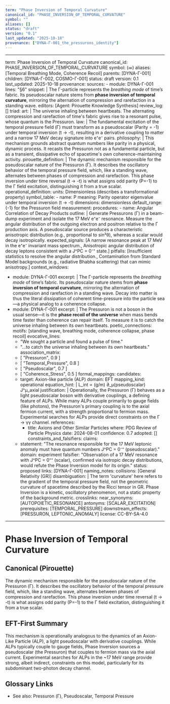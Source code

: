 ```yaml
---
term: "Phase Inversion of Temporal Curvature"
canonical_id: "PHASE_INVERSION_OF_TEMPORAL_CURVATURE"
symbol: ""
aliases: []
status: "draft"
version: "0.1"
last_updated: "2025-10-18"
provenance: ["DYNA-Γ-001_the_pressurons_identity"]
---
```


---
term: Phase Inversion of Temporal Curvature
canonical_id: PHASE_INVERSION_OF_TEMPORAL_CURVATURE
symbol: (⤄)
aliases: [Temporal Breathing Mode, Coherence Recoil]
parents: [DYNA-Γ-001]
children: [DYNA-Γ-002, COSMO-Γ-001]
status: draft
version: 0.1
last_updated: 2025-10-18
provenance:
  sources:
    - module: DYNA-Γ-001
      lines: "§6"
      snippet: |
        The Γ-particle represents the *breathing mode* of time’s fabric. Its pseudoscalar nature stems from **phase inversion of temporal curvature**, mirroring the alternation of compression and rarefaction in a standing wave.
  editors: [Agent: Pirouette Knowledge Synthesis]
  review_log: []
triad:
  art: |
    The universe inhaling between heartbeats. The alternating compression and rarefaction of time's fabric gives rise to a resonant pulse, whose quantum is the Pressuron.
  law: |
    The fundamental excitation of the temporal pressure field (Γ) must transform as a pseudoscalar (Parity = -1) under temporal inversion (t → -t), resulting in a derivative coupling to matter and a narrow 17 MeV decay signature into e⁺e⁻ pairs.
  philosophy: |
    This mechanism grounds abstract quantum numbers like parity in a physical, dynamic process. It recasts the Pressuron not as a fundamental particle, but as a transient, dissipative echo of spacetime's own coherence-maintaining activity.
pirouette_definition: |
  The dynamic mechanism responsible for the pseudoscalar nature of the Pressuron (Γ). It describes the oscillatory behavior of the temporal pressure field, which, like a standing wave, alternates between phases of compression and rarefaction. This phase inversion under time reversal (t → -t) is what assigns odd parity (P=-1) to the Γ field excitation, distinguishing it from a true scalar.
operational_definition:
  units: Dimensionless (describes a transformational property)
  symbol_table:
    - name: P
      meaning: Parity operator eigenvalue under temporal inversion (t → -t)
      dimensions: dimensionless
      default_range: {-1} for the Pressuron field
  measurement:
    procedures:
      - name: Angular Correlation of Decay Products
        outline: |
          Generate Pressurons (Γ) in a beam-dump experiment and isolate the 17 MeV e⁺e⁻ resonance. Measure the angular distribution of the outgoing electron and positron relative to the Γ production axis. A pseudoscalar source produces a characteristic anisotropic distribution (e.g., proportional to sin²θ), whereas a scalar would decay isotropically.
        expected_signals: [A narrow resonance peak at 17 MeV in the e⁺e⁻ invariant mass spectrum., Anisotropic angular distribution of decay leptons consistent with a J^PC = 0⁻⁺ state.]
        pitfalls: [Insufficient statistics to resolve the angular distribution., Contamination from Standard Model backgrounds (e.g., radiative Bhabha scattering) that can mimic anisotropy.]
context_windows:
  - module: DYNA-Γ-001
    excerpt: |
      The Γ-particle represents the *breathing mode* of time’s fabric. Its pseudoscalar nature stems from **phase inversion of temporal curvature**, mirroring the alternation of compression and rarefaction in a standing wave. Decay into matter is thus the literal dissipation of coherent time-pressure into the particle sea—a physical analog to a coherence collapse.
  - module: DYNA-Γ-001
    excerpt: |
      The Pressuron is not a boson in the usual sense—it is the **phase recoil of the universe** when mass bends time faster than coherence can repair itself. To measure it is to catch the universe inhaling between its own heartbeats.
poetic_connections:
  motifs: [standing wave, breathing mode, coherence collapse, phase recoil]
  evocative_lines:
    - "We sought a particle and found a pulse of time."
    - "...to catch the universe inhaling between its own heartbeats."
  association_matrix:
    - [ "Pressuron", 0.9 ]
    - [ "Temporal_Pressure", 0.8 ]
    - [ "Pseudoscalar", 0.7 ]
    - [ "Coherence_Stress", 0.5 ]
formal_mappings:
  candidates:
    - target: Axion-like particle (ALP)
      domain: EFT
      mapping_kind: operational
      equation_hint: |
        L_int ∝ (g/m) ∂_μ(pseudoscalar) J^μ_axial
      justification: |
        Operationally, the Pressuron (Γ) behaves as a light pseudoscalar boson with derivative couplings, a defining feature of ALPs. While many ALPs couple primarily to gauge fields (like photons), the Pressuron's primary coupling is to the axial fermion current, with a strength proportional to fermion mass. Experimental searches for ALPs provide direct constraints on the Γ → γγ channel.
      references:
        - title: Axions and Other Similar Particles
          where: PDG Review of Particle Physics
          date: 2024-08-01
      confidence: 0.7
  adopted: []
constraints_and_falsifiers:
  claims:
    - statement: "The resonance responsible for the 17 MeV leptonic anomaly must have quantum numbers J^PC = 0⁻⁺ (pseudoscalar)."
      domain: experiment
      falsifier: "Observation of a 17 MeV resonance with J^PC = 0⁺⁺ (scalar), confirmed via isotropic decay distributions, would refute the Phase Inversion model for its origin."
      status: proposed
      links: [DYNA-Γ-001]
naming_notes:
  collisions: [General Relativity (GR)]
  disambiguation: |
    The term 'curvature' here refers to the gradient of the temporal pressure field, not the geometric curvature of spacetime described by the Ricci tensor in GR. Phase Inversion is a kinetic, oscillatory phenomenon, not a static property of the background metric.
crosslinks:
  near_synonyms: [AUTOPOIETIC_RESONANCE]
  antonyms: [SCALAR_EXCITATION]
  prerequisites: [TEMPORAL_PRESSURE]
  downstream_effects: [PRESSURON, LEPTONIC_ANOMALY]
license: CC-BY-SA-4.0
---

# Phase Inversion of Temporal Curvature

## Canonical (Pirouette)
The dynamic mechanism responsible for the pseudoscalar nature of the Pressuron (Γ). It describes the oscillatory behavior of the temporal pressure field, which, like a standing wave, alternates between phases of compression and rarefaction. This phase inversion under time reversal (t → -t) is what assigns odd parity (P=-1) to the Γ field excitation, distinguishing it from a true scalar.

## EFT-First Summary
This mechanism is operationally analogous to the dynamics of an Axion-Like Particle (ALP), a light pseudoscalar with derivative couplings. While ALPs typically couple to gauge fields, Phase Inversion sources a pseudoscalar (the Pressuron) that couples to fermion mass via the axial current. Experimental searches for ALPs in the ~17 MeV range provide strong, albeit indirect, constraints on this model, particularly for its subdominant two-photon decay channel.

## Glossary Links
- See also: Pressuron (Γ), Pseudoscalar, Temporal Pressure